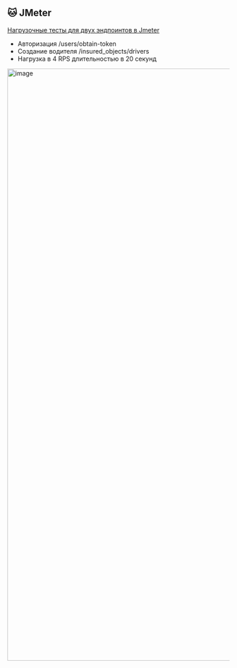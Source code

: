 ## 🐱 JMeter
[Нагрузочные тесты для двух эндпоинтов в Jmeter](https://github.com/Victoriya-R/JMeter/blob/main/JMeter.jmx)

- Авторизация /users/obtain-token
- Создание водителя /insured_objects/drivers
- Нагрузка в 4 RPS длительностью в 20 секунд

<img width="1343" alt="image" src="https://user-images.githubusercontent.com/44261093/216828692-7077ac70-033e-46d8-b904-b641ebdcd9c5.png">
